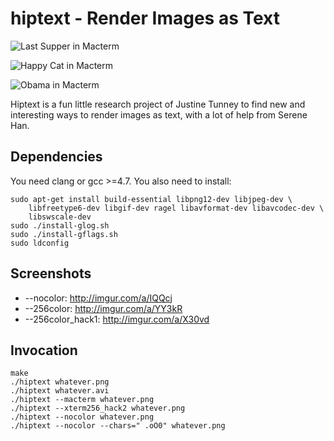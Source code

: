 # hiptext - Render Images as Text

![Last Supper in Macterm](http://i.imgur.com/7TfrQsL.png)

![Happy Cat in Macterm](http://i.imgur.com/cr7sSHh.png)

![Obama in Macterm](http://i.imgur.com/UnfnpMr.png)

Hiptext is a fun little research project of Justine Tunney to find new and
interesting ways to render images as text, with a lot of help from Serene Han.

## Dependencies

You need clang or gcc >=4.7. You also need to install:

    sudo apt-get install build-essential libpng12-dev libjpeg-dev \
        libfreetype6-dev libgif-dev ragel libavformat-dev libavcodec-dev \
        libswscale-dev
    sudo ./install-glog.sh
    sudo ./install-gflags.sh
    sudo ldconfig

## Screenshots

- --nocolor: http://imgur.com/a/IQQcj
- --256color: http://imgur.com/a/YY3kR
- --256color_hack1: http://imgur.com/a/X30vd

## Invocation

    make
    ./hiptext whatever.png
    ./hiptext whatever.avi
    ./hiptext --macterm whatever.png
    ./hiptext --xterm256_hack2 whatever.png
    ./hiptext --nocolor whatever.png
    ./hiptext --nocolor --chars=" .oO0" whatever.png
